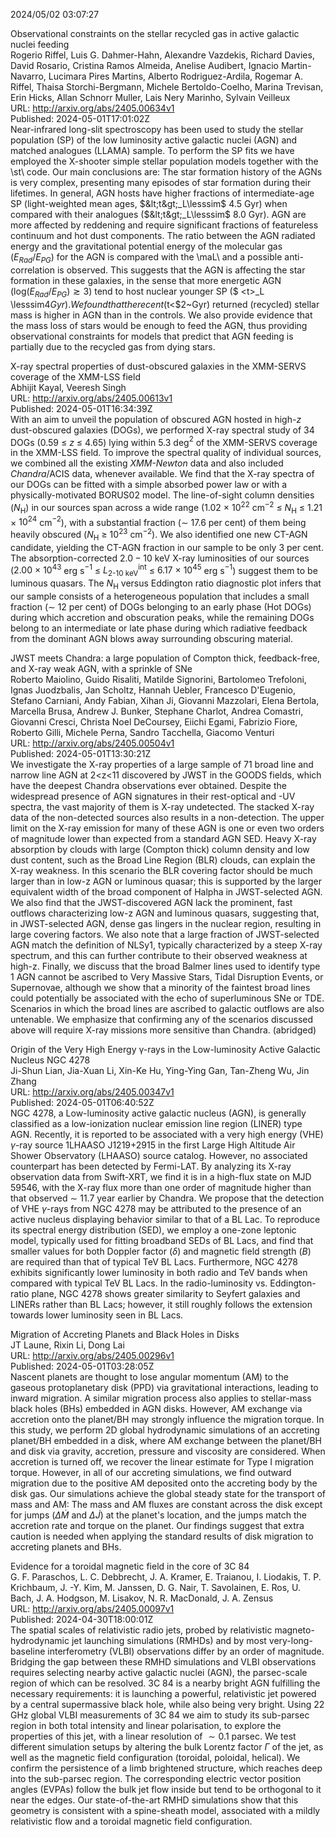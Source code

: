 2024/05/02 03:07:27  

Observational constraints on the stellar recycled gas in active galactic
  nuclei feeding  
Rogerio Riffel, Luis G. Dahmer-Hahn, Alexandre Vazdekis, Richard Davies, David Rosario, Cristina Ramos Almeida, Anelise Audibert, Ignacio Martin-Navarro, Lucimara Pires Martins, Alberto Rodriguez-Ardila, Rogemar A. Riffel, Thaisa Storchi-Bergmann, Michele Bertoldo-Coelho, Marina Trevisan, Erin Hicks, Allan Schnorr Muller, Lais Nery Marinho, Sylvain Veilleux  
URL: http://arxiv.org/abs/2405.00634v1  
Published: 2024-05-01T17:01:02Z  
  Near-infrared long-slit spectroscopy has been used to study the stellar population (SP) of the low luminosity active galactic nuclei (AGN) and matched analogues (LLAMA) sample. To perform the SP fits we have employed the X-shooter simple stellar population models together with the \st\ code. Our main conclusions are: The star formation history of the AGNs is very complex, presenting many episodes of star formation during their lifetimes. In general, AGN hosts have higher fractions of intermediate-age SP (light-weighted mean ages, $&lt;t&gt;_L\lesssim$ 4.5 Gyr) when compared with their analogues ($&lt;t&gt;_L\lesssim$ 8.0 Gyr). AGN are more affected by reddening and require significant fractions of featureless continuum and hot dust components. The ratio between the AGN radiated energy and the gravitational potential energy of the molecular gas ($E_{Rad}$/$E_{PG}$) for the AGN is compared with the \maL\ and a possible anti-correlation is observed. This suggests that the AGN is affecting the star formation in these galaxies, in the sense that more energetic AGN (log$(E_{Rad}$/$E_{PG}) \gtrsim 3$) tend to host nuclear younger SP ($ &lt;t&gt;_L \lesssim$4Gyr). We found that the recent ($t&lt;$2~Gyr) returned (recycled) stellar mass is higher in AGN than in the controls. We also provide evidence that the mass loss of stars would be enough to feed the AGN, thus providing observational constraints for models that predict that AGN feeding is partially due to the recycled gas from dying stars.   

X-ray spectral properties of dust-obscured galaxies in the XMM-SERVS
  coverage of the XMM-LSS field  
Abhijit Kayal, Veeresh Singh  
URL: http://arxiv.org/abs/2405.00613v1  
Published: 2024-05-01T16:34:39Z  
  With an aim to unveil the population of obscured AGN hosted in high-$z$ dust-obscured galaxies (DOGs), we performed X-ray spectral study of $34$ DOGs ($0.59$ $\leq$ $z$ $\leq$ $4.65$) lying within $5.3$ deg$^{2}$ of the XMM-SERVS coverage in the XMM-LSS field. To improve the spectral quality of individual sources, we combined all the existing $\textit{XMM-Newton}$ data and also included $\textit{Chandra}$/ACIS data, whenever available. We find that the X-ray spectra of our DOGs can be fitted with a simple absorbed power law or with a physically-motivated BORUS02 model. The line-of-sight column densities ($N_{\textrm{H}}$) in our sources span across a wide range ($1.02$ $\times$ $10^{22}$ cm$^{-2}$ $\leq$ $N_{\textrm{H}}$ $\leq$ $1.21$ $\times$ $10^{24}$ cm$^{-2}$), with a substantial fraction ($\sim$ $17.6$ per cent) of them being heavily obscured ($N_{\textrm{H}}$ $\geq$ $10^{23}$ cm$^{-2}$). We also identified one new CT-AGN candidate, yielding the CT-AGN fraction in our sample to be only $3$ per cent. The absorption-corrected $2.0-10$ keV X-ray luminosities of our sources ($2.00~\times~10^{43}$ erg s$^{-1}$ $\leq$ $L_{\textrm{2-10 keV}}^{\textrm{int}}$ $\leq$ $6.17~\times~10^{45}$ erg s$^{-1}$) suggest them to be luminous quasars. The $N_{\textrm{H}}$ versus Eddington ratio diagnostic plot infers that our sample consists of a heterogeneous population that includes a small fraction ($\sim$ $12$ per cent) of DOGs belonging to an early phase (Hot DOGs) during which accretion and obscuration peaks, while the remaining DOGs belong to an intermediate or late phase during which radiative feedback from the dominant AGN blows away surrounding obscuring material.   

JWST meets Chandra: a large population of Compton thick, feedback-free,
  and X-ray weak AGN, with a sprinkle of SNe  
Roberto Maiolino, Guido Risaliti, Matilde Signorini, Bartolomeo Trefoloni, Ignas Juodzbalis, Jan Scholtz, Hannah Uebler, Francesco D'Eugenio, Stefano Carniani, Andy Fabian, Xihan Ji, Giovanni Mazzolari, Elena Bertola, Marcella Brusa, Andrew J. Bunker, Stephane Charlot, Andrea Comastri, Giovanni Cresci, Christa Noel DeCoursey, Eiichi Egami, Fabrizio Fiore, Roberto Gilli, Michele Perna, Sandro Tacchella, Giacomo Venturi  
URL: http://arxiv.org/abs/2405.00504v1  
Published: 2024-05-01T13:30:21Z  
  We investigate the X-ray properties of a large sample of 71 broad line and narrow line AGN at 2&lt;z&lt;11 discovered by JWST in the GOODS fields, which have the deepest Chandra observations ever obtained. Despite the widespread presence of AGN signatures in their rest-optical and -UV spectra, the vast majority of them is X-ray undetected. The stacked X-ray data of the non-detected sources also results in a non-detection. The upper limit on the X-ray emission for many of these AGN is one or even two orders of magnitude lower than expected from a standard AGN SED. Heavy X-ray absorption by clouds with large (Compton thick) column density and low dust content, such as the Broad Line Region (BLR) clouds, can explain the X-ray weakness. In this scenario the BLR covering factor should be much larger than in low-z AGN or luminous quasar; this is supported by the larger equivalent width of the broad component of Halpha in JWST-selected AGN. We also find that the JWST-discovered AGN lack the prominent, fast outflows characterizing low-z AGN and luminous quasars, suggesting that, in JWST-selected AGN, dense gas lingers in the nuclear region, resulting in large covering factors. We also note that a large fraction of JWST-selected AGN match the definition of NLSy1, typically characterized by a steep X-ray spectrum, and this can further contribute to their observed weakness at high-z. Finally, we discuss that the broad Balmer lines used to identify type 1 AGN cannot be ascribed to Very Massive Stars, Tidal Disruption Events, or Supernovae, although we show that a minority of the faintest broad lines could potentially be associated with the echo of superluminous SNe or TDE. Scenarios in which the broad lines are ascribed to galactic outflows are also untenable. We emphasize that confirming any of the scenarios discussed above will require X-ray missions more sensitive than Chandra. (abridged)   

Origin of the Very High Energy γ-rays in the Low-luminosity
  Active Galactic Nucleus NGC 4278  
Ji-Shun Lian, Jia-Xuan Li, Xin-Ke Hu, Ying-Ying Gan, Tan-Zheng Wu, Jin Zhang  
URL: http://arxiv.org/abs/2405.00347v1  
Published: 2024-05-01T06:40:52Z  
  NGC 4278, a Low-luminosity active galactic nucleus (AGN), is generally classified as a low-ionization nuclear emission line region (LINER) type AGN. Recently, it is reported to be associated with a very high energy (VHE) $\gamma$-ray source 1LHAASO J1219+2915 in the first Large High Altitude Air Shower Observatory (LHAASO) source catalog. However, no associated counterpart has been detected by Fermi-LAT. By analyzing its X-ray observation data from Swift-XRT, we find it is in a high-flux state on MJD 59546, with the X-ray flux more than one order of magnitude higher than that observed $\sim$ 11.7 year earlier by Chandra. We propose that the detection of VHE $\gamma$-rays from NGC 4278 may be attributed to the presence of an active nucleus displaying behavior similar to that of a BL Lac. To reproduce its spectral energy distribution (SED), we employ a one-zone leptonic model, typically used for fitting broadband SEDs of BL Lacs, and find that smaller values for both Doppler factor ($\delta$) and magnetic field strength ($B$) are required than that of typical TeV BL Lacs. Furthermore, NGC 4278 exhibits significantly lower luminosity in both radio and TeV bands when compared with typical TeV BL Lacs. In the radio-luminosity vs. Eddington-ratio plane, NGC 4278 shows greater similarity to Seyfert galaxies and LINERs rather than BL Lacs; however, it still roughly follows the extension towards lower luminosity seen in BL Lacs.   

Migration of Accreting Planets and Black Holes in Disks  
JT Laune, Rixin Li, Dong Lai  
URL: http://arxiv.org/abs/2405.00296v1  
Published: 2024-05-01T03:28:05Z  
  Nascent planets are thought to lose angular momentum (AM) to the gaseous protoplanetary disk (PPD) via gravitational interactions, leading to inward migration. A similar migration process also applies to stellar-mass black holes (BHs) embedded in AGN disks. However, AM exchange via accretion onto the planet/BH may strongly influence the migration torque. In this study, we perform 2D global hydrodynamic simulations of an accreting planet/BH embedded in a disk, where AM exchange between the planet/BH and disk via gravity, accretion, pressure and viscosity are considered. When accretion is turned off, we recover the linear estimate for Type I migration torque. However, in all of our accreting simulations, we find outward migration due to the positive AM deposited onto the accreting body by the disk gas. Our simulations achieve the global steady state for the transport of mass and AM: The mass and AM fluxes are constant across the disk except for jumps ($\Delta\dot M$ and $\Delta\dot J$) at the planet's location, and the jumps match the accretion rate and torque on the planet. Our findings suggest that extra caution is needed when applying the standard results of disk migration to accreting planets and BHs.   

Evidence for a toroidal magnetic field in the core of 3C 84  
G. F. Paraschos, L. C. Debbrecht, J. A. Kramer, E. Traianou, I. Liodakis, T. P. Krichbaum, J. -Y. Kim, M. Janssen, D. G. Nair, T. Savolainen, E. Ros, U. Bach, J. A. Hodgson, M. Lisakov, N. R. MacDonald, J. A. Zensus  
URL: http://arxiv.org/abs/2405.00097v1  
Published: 2024-04-30T18:00:01Z  
  The spatial scales of relativistic radio jets, probed by relativistic magneto-hydrodynamic jet launching simulations (RMHDs) and by most very-long-baseline interferometry (VLBI) observations differ by an order of magnitude. Bridging the gap between these RMHD simulations and VLBI observations requires selecting nearby active galactic nuclei (AGN), the parsec-scale region of which can be resolved. 3C 84 is a nearby bright AGN fulfilling the necessary requirements: it is launching a powerful, relativistic jet powered by a central supermassive black hole, while also being very bright. Using 22 GHz global VLBI measurements of 3C 84 we aim to study its sub-parsec region in both total intensity and linear polarisation, to explore the properties of this jet, with a linear resolution of $\sim0.1$ parsec. We test different simulation setups by altering the bulk Lorentz factor $\Gamma$ of the jet, as well as the magnetic field configuration (toroidal, poloidal, helical). We confirm the persistence of a limb brightened structure, which reaches deep into the sub-parsec region. The corresponding electric vector position angles (EVPAs) follow the bulk jet flow inside but tend to be orthogonal to it near the edges. Our state-of-the-art RMHD simulations show that this geometry is consistent with a spine-sheath model, associated with a mildly relativistic flow and a toroidal magnetic field configuration.   

